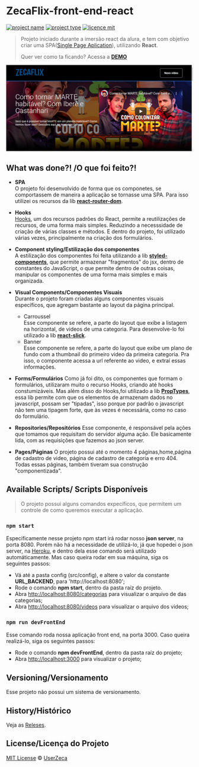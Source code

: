 # ZecaFlix-front-end-react

[![project name](https://img.shields.io/badge/UserZeca-ZecaFlix-red)](https://github.com/UserZeca)
[![project type](https://img.shields.io/badge/React-SPA-green)](https://www.devmedia.com.br/ja-ouviu-falar-em-single-page-applications/39009)
[![licence mit](https://img.shields.io/badge/licence-MIT-blue.svg)](https://github.com/UserZeca/ZecaFlix-front-end-react/blob/master/LICENSE)


> Projeto iniciado durante a imersão react da alura, e tem com objetivo criar uma SPA([Single Page Aplication](https://www.devmedia.com.br/ja-ouviu-falar-em-single-page-applications/39009)), utilizando **React**.
>
> Quer ver como ta ficando? Acessa a [**DEMO**](https://zeca-flix-front-end-react.vercel.app/)

<p align="center">
    <img src="https://github.com/UserZeca/ZecaFlix-front-end-react/blob/master/docs/imagemDoSite.png" alt="Imagem do Site" />
</p>


## What was done?! /O que foi feito?!

+ **SPA** </br> 
    O projeto foi desenvolvido de forma que os componetes, se comportassem de maneira a aplicação se tornasse uma SPA.
    Para isso utilizei os recursos da lib **[react-router-dom](https://reactrouter.com/web/guides/quick-start)**. 

+ **Hooks** </br>
    [Hooks](https://pt-br.reactjs.org/docs/hooks-intro.html), um dos recursos padrões do React, permite a reutilizações de recursos, de uma forma mais simples. Reduzindo a necesssidade de criação de várias classes e métodos.
    E dentro do projeto, foi utilizado várias vezes, principalmente na criação dos formulários.

+ **Component styling/Estilização dos componentes** </br>
    A estilização dos componentes foi feita utilizando a lib **[styled-components](https://styled-components.com/)**, que permite armazenar "fragmentos" do jsx, dentro de constantes do JavaScript,
    o que permite dentro de outras coisas, manipular os componentes de uma forma mais simples e mais organizada.

+ **Visual Components/Componentes Visuais** </br>
   Durante o projeto foram criadas alguns componentes visuais específicos, que agregam bastante ao layout da página principal.
   - Carroussel </br>
       Esse componente se refere, a parte do layout que exibe a listagem na horizontal, de videos de uma categoria. Para desenvolve-lo foi utilizado a lib **[react-slick](https://react-slick.neostack.com/)**.
   - Banner </br>
      Esse componente se refere, a parte do layout que exibe um plano de fundo com a thumbnail do primeiro video da primeira categoria. Pra isso, o componente acessa a url referente ao video, e extraí essas informações.

+ **Forms/Formulários**
    Como já foi dito, os componentes que formam o formulários, utilizaram muito o recurso Hooks, criando até hooks constumizáveis. Mas além disso do Hooks,foi utilizado a lib **[PropTypes](https://pt-br.reactjs.org/docs/typechecking-with-proptypes.html)**, essa lib permite com que os elementos de armazenam dados no javascript, possam ser "tipadas", isso porque por padrão o javascript não tem uma tipagem forte, que às vezes é necessária, como no caso do formulário.  
   
+ **Repositories/Repositórios**
    Esse componente, é responsável pela ações que tomamos que requisitam do servidor alguma ação. Ele basicamente lida, com as requisições que fazemos ao json server. 

+ **Pages/Páginas**
    O projeto possui até o momento 4 páginas,home,página de cadastro de video, página de cadastro de categoria e erro 404. Todas essas páginas, também tiveram sua construção "componentizada".


## Available Scripts/ Scripts Disponíveis

> O projeto possui alguns comandos expecíficos, que permitem um controle de como queremos executar a aplicação.

### `npm start`

Especificamente nesse projeto npm start irá rodar nosso **json server**, na porta 8080. Porém não há a necessidade de utilizá-lo, já que hopedei o json server, 
na [Heroku](https://www.heroku.com/platform), e dentro dela esse comando será utilizado automáticamente. Mas caso queira rodar em sua máquina, siga os seguintes passos:<br />

+ Vá até a pasta config (src/config), e altere o valor da constante **URL_BACKEND**, para 'http://localhost:8080';
+ Rode o comando **npm start**, dentro da pasta raíz do projeto.
+ Abra [http://localhost:8080/categorias](http://localhost:8080/categorias) para visualizar o arquivo de das categorias;
+ Abra [http://localhost:8080/videos](http://localhost:8080/videos)  para visualizar o arquivo dos videos;

### `npm run devFrontEnd`

Esse comando roda nossa aplicação front end, na porta 3000. Caso queira realizá-lo, siga os seguintes passos:

+ Rode o comando **npm devFrontEnd**, dentro da pasta raíz do projeto; 
+ Abra [http://localhost:3000](http://localhost:3000) para visualizar o projeto;

## Versioning/Versionamento

Esse projeto não possui um sistema de versionamento.

## History/Histórico

Veja as [Releses](https://github.com/UserZeca/ZecaFlix-front-end-react/releases).


## License/Licença do Projeto

[MIT License](https://github.com/UserZeca/ZecaFlix-front-end-react/blob/master/LICENSE) © [UserZeca](https://github.com/UserZeca/ZecaFlix-front-end-react)
